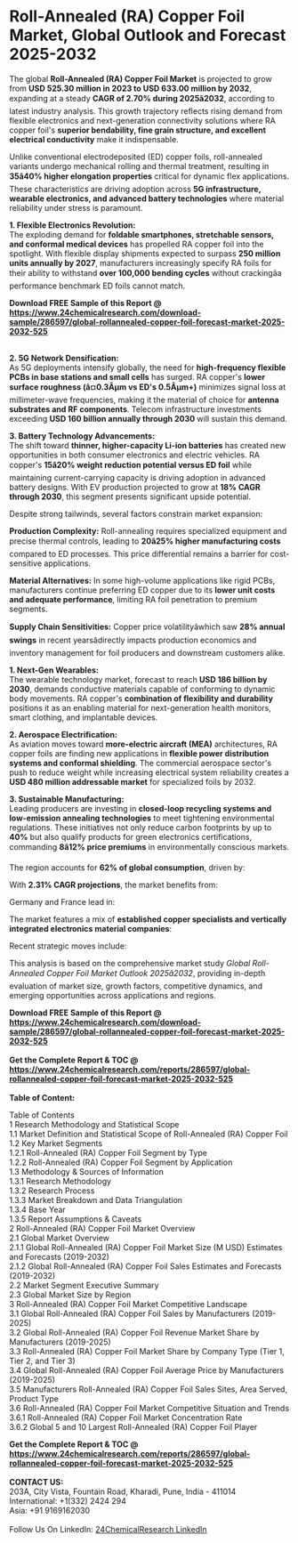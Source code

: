<h1>Roll-Annealed (RA) Copper Foil Market, Global Outlook and Forecast 2025-2032</h1><p>The global <strong>Roll-Annealed (RA) Copper Foil Market</strong> is projected to grow from <strong>USD 525.30 million in 2023 to USD 633.00 million by 2032</strong>, expanding at a steady <strong>CAGR of 2.70% during 2025â2032</strong>, according to latest industry analysis. This growth trajectory reflects rising demand from flexible electronics and next-generation connectivity solutions where RA copper foil's <strong>superior bendability, fine grain structure, and excellent electrical conductivity</strong> make it indispensable.</p><p>Unlike conventional electrodeposited (ED) copper foils, roll-annealed variants undergo mechanical rolling and thermal treatment, resulting in <strong>35â40% higher elongation properties</strong> critical for dynamic flex applications. These characteristics are driving adoption across <strong>5G infrastructure, wearable electronics, and advanced battery technologies</strong> where material reliability under stress is paramount.</p><p><strong>1. Flexible Electronics Revolution:</strong><br>
The exploding demand for <strong>foldable smartphones, stretchable sensors, and conformal medical devices</strong> has propelled RA copper foil into the spotlight. With flexible display shipments expected to surpass <strong>250 million units annually by 2027</strong>, manufacturers increasingly specify RA foils for their ability to withstand <strong>over 100,000 bending cycles</strong> without crackingâa performance benchmark ED foils cannot match.</p><div><b>Download FREE Sample of this Report @ 
            <a href="https://www.24chemicalresearch.com/download-sample/286597/global-rollannealed-copper-foil-forecast-market-2025-2032-525">
            https://www.24chemicalresearch.com/download-sample/286597/global-rollannealed-copper-foil-forecast-market-2025-2032-525</a></b></div><br><p><strong>2. 5G Network Densification:</strong><br>
As 5G deployments intensify globally, the need for <strong>high-frequency flexible PCBs in base stations and small cells</strong> has surged. RA copper's <strong>lower surface roughness (â¤0.3Âµm vs ED's 0.5Âµm+)</strong> minimizes signal loss at millimeter-wave frequencies, making it the material of choice for <strong>antenna substrates and RF components</strong>. Telecom infrastructure investments exceeding <strong>USD 160 billion annually through 2030</strong> will sustain this demand.</p><p><strong>3. Battery Technology Advancements:</strong><br>
The shift toward <strong>thinner, higher-capacity Li-ion batteries</strong> has created new opportunities in both consumer electronics and electric vehicles. RA copper's <strong>15â20% weight reduction potential versus ED foil</strong> while maintaining current-carrying capacity is driving adoption in advanced battery designs. With EV production projected to grow at <strong>18% CAGR through 2030</strong>, this segment presents significant upside potential.</p><p>Despite strong tailwinds, several factors constrain market expansion:</p><p><strong>Production Complexity:</strong> Roll-annealing requires specialized equipment and precise thermal controls, leading to <strong>20â25% higher manufacturing costs</strong> compared to ED processes. This price differential remains a barrier for cost-sensitive applications.</p><p><strong>Material Alternatives:</strong> In some high-volume applications like rigid PCBs, manufacturers continue preferring ED copper due to its <strong>lower unit costs and adequate performance</strong>, limiting RA foil penetration to premium segments.</p><p><strong>Supply Chain Sensitivities:</strong> Copper price volatilityâwhich saw <strong>28% annual swings</strong> in recent yearsâdirectly impacts production economics and inventory management for foil producers and downstream customers alike.</p><p><strong>1. Next-Gen Wearables:</strong><br>
The wearable technology market, forecast to reach <strong>USD 186 billion by 2030</strong>, demands conductive materials capable of conforming to dynamic body movements. RA copper's <strong>combination of flexibility and durability</strong> positions it as an enabling material for next-generation health monitors, smart clothing, and implantable devices.</p><p><strong>2. Aerospace Electrification:</strong><br>
As aviation moves toward <strong>more-electric aircraft (MEA)</strong> architectures, RA copper foils are finding new applications in <strong>flexible power distribution systems and conformal shielding</strong>. The commercial aerospace sector's push to reduce weight while increasing electrical system reliability creates a <strong>USD 480 million addressable market</strong> for specialized foils by 2032.</p><p><strong>3. Sustainable Manufacturing:</strong><br>
Leading producers are investing in <strong>closed-loop recycling systems and low-emission annealing technologies</strong> to meet tightening environmental regulations. These initiatives not only reduce carbon footprints by up to <strong>40%</strong> but also qualify products for green electronics certifications, commanding <strong>8â12% price premiums</strong> in environmentally conscious markets.</p><p>The region accounts for <strong>62% of global consumption</strong>, driven by:</p><p>With <strong>2.31% CAGR projections</strong>, the market benefits from:</p><p>Germany and France lead in:</p><p>The market features a mix of <strong>established copper specialists and vertically integrated electronics material companies</strong>:</p><p>Recent strategic moves include:</p><p>This analysis is based on the comprehensive market study <em>Global Roll-Annealed Copper Foil Market Outlook 2025â2032</em>, providing in-depth evaluation of market size, growth factors, competitive dynamics, and emerging opportunities across applications and regions.</p><div><b>Download FREE Sample of this Report @ 
            <a href="https://www.24chemicalresearch.com/download-sample/286597/global-rollannealed-copper-foil-forecast-market-2025-2032-525">
            https://www.24chemicalresearch.com/download-sample/286597/global-rollannealed-copper-foil-forecast-market-2025-2032-525</a></b></div><br><div><b>Get the Complete Report & TOC @ 
            <a href="https://www.24chemicalresearch.com/reports/286597/global-rollannealed-copper-foil-forecast-market-2025-2032-525">
            https://www.24chemicalresearch.com/reports/286597/global-rollannealed-copper-foil-forecast-market-2025-2032-525</a></b></div><br>
            <b>Table of Content:</b><p>Table of Contents<br />
1 Research Methodology and Statistical Scope<br />
1.1 Market Definition and Statistical Scope of Roll-Annealed (RA) Copper Foil<br />
1.2 Key Market Segments<br />
1.2.1 Roll-Annealed (RA) Copper Foil Segment by Type<br />
1.2.2 Roll-Annealed (RA) Copper Foil Segment by Application<br />
1.3 Methodology & Sources of Information<br />
1.3.1 Research Methodology<br />
1.3.2 Research Process<br />
1.3.3 Market Breakdown and Data Triangulation<br />
1.3.4 Base Year<br />
1.3.5 Report Assumptions & Caveats<br />
2 Roll-Annealed (RA) Copper Foil Market Overview<br />
2.1 Global Market Overview<br />
2.1.1 Global Roll-Annealed (RA) Copper Foil Market Size (M USD) Estimates and Forecasts (2019-2032)<br />
2.1.2 Global Roll-Annealed (RA) Copper Foil Sales Estimates and Forecasts (2019-2032)<br />
2.2 Market Segment Executive Summary<br />
2.3 Global Market Size by Region<br />
3 Roll-Annealed (RA) Copper Foil Market Competitive Landscape<br />
3.1 Global Roll-Annealed (RA) Copper Foil Sales by Manufacturers (2019-2025)<br />
3.2 Global Roll-Annealed (RA) Copper Foil Revenue Market Share by Manufacturers (2019-2025)<br />
3.3 Roll-Annealed (RA) Copper Foil Market Share by Company Type (Tier 1, Tier 2, and Tier 3)<br />
3.4 Global Roll-Annealed (RA) Copper Foil Average Price by Manufacturers (2019-2025)<br />
3.5 Manufacturers Roll-Annealed (RA) Copper Foil Sales Sites, Area Served, Product Type<br />
3.6 Roll-Annealed (RA) Copper Foil Market Competitive Situation and Trends<br />
3.6.1 Roll-Annealed (RA) Copper Foil Market Concentration Rate<br />
3.6.2 Global 5 and 10 Largest Roll-Annealed (RA) Copper Foil Player</p><div><b>Get the Complete Report & TOC @ 
            <a href="https://www.24chemicalresearch.com/reports/286597/global-rollannealed-copper-foil-forecast-market-2025-2032-525">
            https://www.24chemicalresearch.com/reports/286597/global-rollannealed-copper-foil-forecast-market-2025-2032-525</a></b></div><br><b>CONTACT US:</b><br>
            203A, City Vista, Fountain Road, Kharadi, Pune, India - 411014<br>
            International: +1(332) 2424 294<br>
            Asia: +91 9169162030 <br><br>
            Follow Us On LinkedIn: <a href="https://www.linkedin.com/company/24chemicalresearch/">24ChemicalResearch LinkedIn</a>
